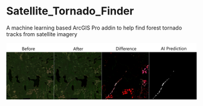 # Satellite_Tornado_Finder
 A machine learning based ArcGIS Pro addin to help find forest tornado tracks from satellite imagery

![image](example_pedro.png)
